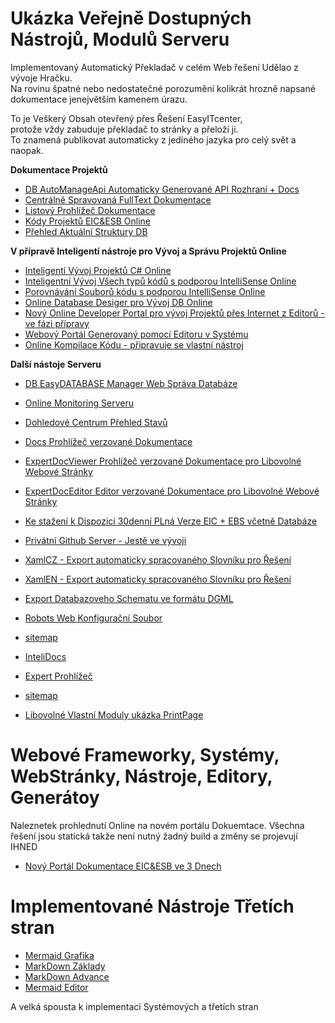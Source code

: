 ﻿# Ukázka Veřejně Dostupných Nástrojů, Modulů Serveru    
Implementovaný Automatický Překladač v celém Web řešení Udělao z vývoje Hračku.   
Na rovinu špatné nebo nedostatečné porozumění kolikrát hrozně napsané dokumentace jenejvětším kamenem úrazu.  

To je Veškerý Obsah otevřený přes Řešení EasyITcenter,   
protože vždy zabuduje překladač to stránky a přeloží ji.    
To znamená publikovat automaticky z jediného jazyka pro celý svět a naopak.  

**Dokumentace Projektů**
* [DB AutoManageApi Automaticky Generované API Rozhraní + Docs](../../AdminApiDocs)  
* [Centrálně Spravovaná FullText Dokumentace](../../server-doc/md-book/book/)   
* [Listový Prohlížeč Dokumentace](../../Docs)   
* [Kódy Projektů EIC&ESB Online](../../EIC&ESBcodeBrowser/index/index.html)   
* [Přehled Aktuální Struktury DB](../../DBEntitySchema)   


**V přípravě Inteligentí nástroje pro Vývoj a Správu Projektů Online**   
* [Inteligentí Vývoj Projektů C# Online](../../ServerCoreTools/modules/csharpedit/)    
* [Inteligentní Vývoj Všech typů kódů s podporou IntelliSense Online](../../ServerCoreTools/tools/monaco)  
* [Porovnávání Souborů kódu s podporou IntelliSense Online](../../ServerCoreTools/tools/monaco/indexdiff.html)  
* [Online Database Desiger pro Vývoj DB Online](../../ServerCoreTools/tools/sqldesigner/)  
* [Nový Online Developer Portal pro vývoj Projektů přes Internet z Editorů - ve fázi přípravy](../../server-provider/DeveloperBoard/Ideas/Template)  
* [Webový Portál Generovaný pomocí Editoru v Systému](../../server-provider/DeveloperBoard/Ideas/Template)  
* [Online Kompilace Kódu - připravuje se vlastní nástroj](../../ServerCoreTools/tools/csharponline.html)  

**Další nástoje Serveru**   
* [DB EasyDATABASE Manager Web Správa Databáze](../../EasyData)

* [Online Monitoring Serveru](../../ServerCoreTools/tools/wsservermonitor.html)  
* [Dohledové Centrum Přehled Stavů](../../ServerHealthService)
* [Docs Prohlížeč verzované Dokumentace](../../Docs)
* [ExpertDocViewer Prohlížeč verzované Dokumentace pro Libovolné Webové Stránky](../../server-doc/expertdoc-viewer/)
* [ExpertDocEditor Editor verzované Dokumentace pro Libovolné Webové Stránky](../../server-doc/expertdoc-editor/)
* [Ke stažení k Dispozici 30denní PLná Verze EIC + EBS včetně Databáze ](../../Downloads)
* [Privátní Github Server - Jestě ve vývoji ](../../Github)
* [XamlCZ - Export automaticky spracovaného Slovníku pro Řešení](../../ServerCoreExport/XamlCz)
* [XamlEN - Export automaticky spracovaného Slovníku pro Řešení](../../ServerCoreExport/XamlEn)
* [Export Databazoveho Schematu ve formátu DGML](../../ServerDbDgmlSchema/dgml)
* [Robots Web Konfigurační Soubor](../../robots.txt)
* [sitemap](../../sitemap.xml/webpages) 
* [InteliDocs](../../server-doc/md-book/book/) 
* [Expert Prohlížeč](../../server-doc/expertdoc-viewer/) 
* [sitemap](../../sitemap.xml) 
* [Libovolné Vlastní Moduly ukázka PrintPage](../../PrintPageModuleList)


# Webové Frameworky, Systémy, WebStránky, Nástroje, Editory, Generátoy
Naleznetek prohlednutí Online na novém portálu Dokuemtace.
Všechna řešení jsou statická takže není nutný žadný build a změny se projevují IHNED
* [Nový Portál Dokumentace EIC&ESB ve 3 Dnech](/EIC&ESBdocs/CodeDocs)  


# **Implementované Nástroje Třetích stran**   

* [Mermaid Grafika](https://mermaid.js.org/intro/) 
* [MarkDown Základy](https://www.markdownguide.org/basic-syntax/) 
* [MarkDown Advance](https://www.markdownguide.org/extended-syntax/) 
* [Mermaid Editor](https://mermaid.live/) 

A velká spousta k implementaci Systémových a třetích stran   

